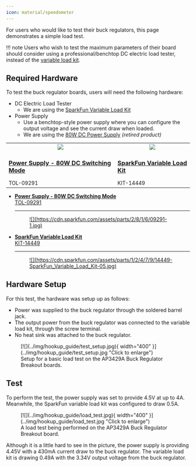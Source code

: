 ```yaml
---
icon: material/speedometer
---
```


For users who would like to test their buck regulators, this page demonstrates a simple load test.

!!! note
	Users who wish to test the maximum parameters of their board should consider using a professional/benchtop DC electric load tester, instead of the [variable load kit](https://www.sparkfun.com/products/14449). 

## Required Hardware
To test the buck regulator boards, users will need the following hardware:

* DC Electric Load Tester
	* We are using the [SparkFun Variable Load Kit](https://www.sparkfun.com/products/14449)
* Power Supply
    * Use a benchtop-style power supply where you can configure the output voltage and see the current draw when loaded.
	* We are using the [80W DC Power Supply](https://www.sparkfun.com/products/retired/9291) *(retired product)*


<table class="pdf">
	<tr>
		<td>
			<a href="https://www.sparkfun.com/products/retired/9291">
				<center><img src="https://cdn.sparkfun.com/r/140-140/assets/parts/2/8/1/6/09291-1.jpg">
				</center>
				<h3 class="title">Power Supply - 80W DC Switching Mode</h3>
			</a>
			TOL-09291
		</td>
		<td>
			<a href="https://www.sparkfun.com/products/14449">
				<center><img src="https://cdn.sparkfun.com/r/140-140/assets/parts/1/2/4/7/9/14449-SparkFun_Variable_Load_Kit-05.jpg">
				</center>
				<h3 class="title">SparkFun Variable Load Kit</h3>
			</a>
			KIT-14449
		</td>
    </tr>
</table>


<div class="grid cards hide" markdown>

-   <a href="https://www.sparkfun.com/products/retired/9291">**Power Supply - 80W DC Switching Mode**<br>
	TOL-09291

	---

	<figure markdown>
	![](https://cdn.sparkfun.com/assets/parts/2/8/1/6/09291-1.jpg)
	</figure></a>

-   <a href="https://www.sparkfun.com/products/14449">**SparkFun Variable Load Kit**<br>
	KIT-14449

	---

	<figure markdown>
	![](https://cdn.sparkfun.com/assets/parts/1/2/4/7/9/14449-SparkFun_Variable_Load_Kit-05.jpg)
	</figure>
	</a>

</div>

## Hardware Setup
For this test, the hardware was setup up as follows:

* Power was supplied to the buck regulator through the soldered barrel jack.
* The output power from the buck regulator was connected to the variable load kit, through the screw terminal.
* No heat sink was attached to the buck regulator.

<figure markdown>
[![](../img/hookup_guide/test_setup.jpg){ width="400" }](../img/hookup_guide/test_setup.jpg "Click to enlarge")<br>
<figcaption markdown>Setup for a basic load test on the AP3429A Buck Regulator Breakout boards.</figcaption>
</figure>

## Test
To perform the test, the power supply was set to provide 4.5V at up to 4A. Meanwhile, the SparkFun variable load kit was configured to draw 0.5A.

<figure markdown>
[![](../img/hookup_guide/load_test.jpg){ width="400" }](../img/hookup_guide/load_test.jpg "Click to enlarge")<br>
<figcaption markdown>A load test being performed on the AP3429A Buck Regulator Breakout board.</figcaption>
</figure>

Although it is a little hard to see in the picture, the power supply is providing 4.45V with a 430mA current draw to the buck regulator. The variable load kit is drawing 0.49A with the 3.34V output voltage from the buck regulator.
